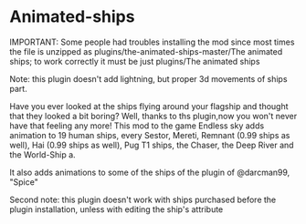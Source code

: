 # Animated-ships
IMPORTANT: 
Some people had troubles installing the mod since most times the file is unzipped as plugins/the-animated-ships-master/The animated ships; to work correctly it must be just plugins/The animated ships

Note: this plugin doesn't add lightning, but proper 3d movements of ships part.

Have you ever looked at the ships flying around your flagship and thought that they looked a bit boring? Well, thanks to ths plugin,now you won't never have that feeling any more! This mod to the game Endless sky adds animation to 19 human ships, every Sestor, Mereti, Remnant (0.99 ships as well), Hai (0.99 ships as well), Pug T1 ships, the Chaser, the Deep River and the World-Ship a.

It also adds animations to some of the ships of the plugin of @darcman99, "Spice"

Second note: this plugin doesn't work with ships purchased before the plugin installation, unless with editing the ship's attribute
